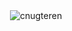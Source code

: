 <p>&nbsp;<img align="center" 
src="https://github-readme-stats.vercel.app/api?username=cnugteren&show_icons=true&locale=en"
 alt="cnugteren" /></p>
